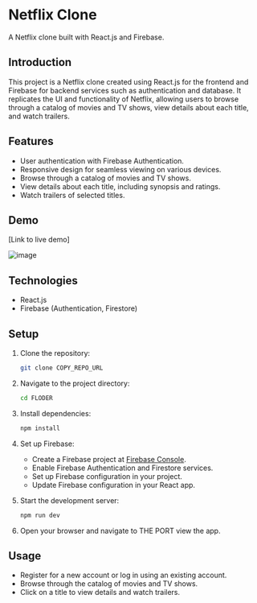 # Netflix Clone

A Netflix clone built with React.js and Firebase.


## Introduction

This project is a Netflix clone created using React.js for the frontend and Firebase for backend services such as authentication and database. It replicates the UI and functionality of Netflix, allowing users to browse through a catalog of movies and TV shows, view details about each title, and watch trailers.

## Features

- User authentication with Firebase Authentication.
- Responsive design for seamless viewing on various devices.
- Browse through a catalog of movies and TV shows.
- View details about each title, including synopsis and ratings.
- Watch trailers of selected titles.

## Demo

[Link to live demo]

![image](https://github.com/AfsalMadathingal/netflixcloneReactjs/assets/143309091/9a01e2ba-1ada-4d36-b22b-7c80dec8fc5a)

## Technologies

- React.js
- Firebase (Authentication, Firestore)

## Setup

1. Clone the repository:

   ```bash
   git clone COPY_REPO_URL
   ```

2. Navigate to the project directory:

   ```bash
   cd FLODER
   ```

3. Install dependencies:

   ```bash
   npm install
   ```

4. Set up Firebase:
   - Create a Firebase project at [Firebase Console](https://console.firebase.google.com/).
   - Enable Firebase Authentication and Firestore services.
   - Set up Firebase configuration in your project.
   - Update Firebase configuration in your React app.

5. Start the development server:

   ```bash
   npm run dev
   ```

6. Open your browser and navigate  to THE PORT view the app.

## Usage

- Register for a new account or log in using an existing account.
- Browse through the catalog of movies and TV shows.
- Click on a title to view details and watch trailers.

